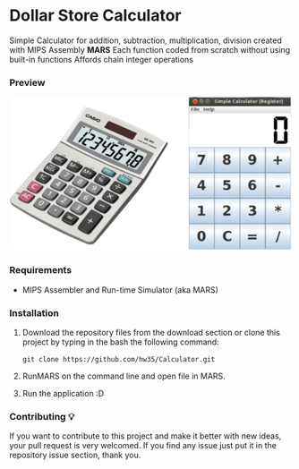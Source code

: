 # Dollar Store Calculator
Simple Calculator for addition, subtraction, multiplication, division created with MIPS Assembly **MARS**
Each function coded from scratch without using built-in functions
Affords chain integer operations

### Preview
![Calculator - screenshot](Preview.png)

### Requirements
* MIPS Assembler and Run-time Simulator (aka MARS)

### Installation

1. Download the repository files from the download section or clone this project by typing in the bash the following command:

       git clone https://github.com/hw35/Calculator.git
2. RunMARS on the command line and open file in MARS.
3. Run the application :D

### Contributing 💡
If you want to contribute to this project and make it better with new ideas, your pull request is very welcomed.
If you find any issue just put it in the repository issue section, thank you.
